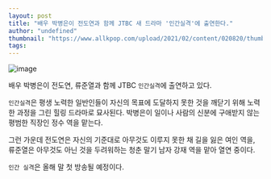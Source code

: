 ```yaml
---
layout: post
title: "배우 박병은이 전도연과 함께 JTBC 새 드라마 '인간실격'에 출연한다."
author: "undefined"
thumbnail: "https://www.allkpop.com/upload/2021/02/content/020820/thumb/1612272044-20210202-parkbyungeun.jpg"
tags: 
---
```



![image](https://www.allkpop.com/upload/2021/02/content/020820/1612272044-20210202-parkbyungeun.jpg)

배우 박병은이 전도연, 류준열과 함께 JTBC `인간실격`에 출연하고 있다.

`인간실격`은 평생 노력한 일반인들이 자신의 목표에 도달하지 못한 것을 깨닫기 위해 노력한 과정을 그린 힐링 드라마로 묘사된다. 박병은이 일이나 사람의 신분에 구애받지 않는 평범한 직장인 정수 역을 맡는다.

그런 가운데 전도연은 자신의 기준대로 아무것도 이루지 못한 채 길을 잃은 여인 역을, 류준열은 아무것도 아닌 것을 두려워하는 청춘 말기 남자 강재 역을 맡아 열연 중이다.

`인간 실격`은 올해 말 첫 방송될 예정이다.